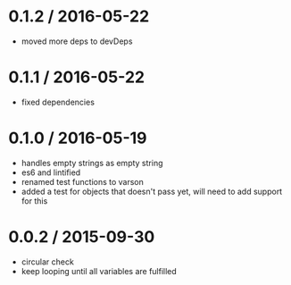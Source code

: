 
0.1.2 / 2016-05-22
==================

  * moved more deps to devDeps

0.1.1 / 2016-05-22
==================

  * fixed dependencies

0.1.0 / 2016-05-19
==================

  * handles empty strings as empty string
  * es6 and lintified
  * renamed test functions to varson
  * added a test for objects that doesn't pass yet, will need to add support for this

0.0.2 / 2015-09-30
==================

  * circular check
  * keep looping until all variables are fulfilled
